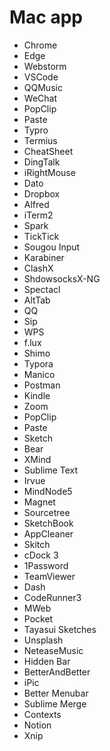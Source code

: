 # Mac app

- Chrome
- Edge
- Webstorm
- VSCode
- QQMusic
- WeChat
- PopClip
- Paste
- Typro
- Termius
- CheatSheet
- DingTalk
- iRightMouse
- Dato
- Dropbox
- Alfred
- iTerm2
- Spark
- TickTick
- Sougou Input
- Karabiner
- ClashX
- ShdowsocksX-NG
- Spectacl
- AltTab
- QQ
- Sip
- WPS
- f.lux
- Shimo
- Typora
- Manico
- Postman
- Kindle
- Zoom
- PopClip
- Paste
- Sketch
- Bear
- XMind
- Sublime Text
- Irvue
- MindNode5
- Magnet
- Sourcetree
- SketchBook
- AppCleaner
- Skitch
- cDock 3
- 1Password
- TeamViewer
- Dash
- CodeRunner3
- MWeb
- Pocket
- Tayasui Sketches
- Unsplash
- NeteaseMusic
- Hidden Bar
- BetterAndBetter
- iPic
- Better Menubar
- Sublime Merge
- Contexts
- Notion
- Xnip
